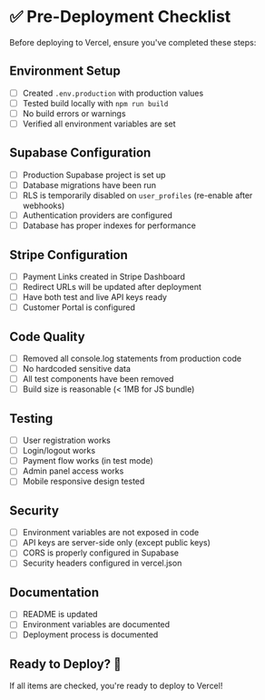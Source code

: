 # ✅ Pre-Deployment Checklist

Before deploying to Vercel, ensure you've completed these steps:

## Environment Setup
- [ ] Created `.env.production` with production values
- [ ] Tested build locally with `npm run build`
- [ ] No build errors or warnings
- [ ] Verified all environment variables are set

## Supabase Configuration
- [ ] Production Supabase project is set up
- [ ] Database migrations have been run
- [ ] RLS is temporarily disabled on `user_profiles` (re-enable after webhooks)
- [ ] Authentication providers are configured
- [ ] Database has proper indexes for performance

## Stripe Configuration
- [ ] Payment Links created in Stripe Dashboard
- [ ] Redirect URLs will be updated after deployment
- [ ] Have both test and live API keys ready
- [ ] Customer Portal is configured

## Code Quality
- [ ] Removed all console.log statements from production code
- [ ] No hardcoded sensitive data
- [ ] All test components have been removed
- [ ] Build size is reasonable (< 1MB for JS bundle)

## Testing
- [ ] User registration works
- [ ] Login/logout works
- [ ] Payment flow works (in test mode)
- [ ] Admin panel access works
- [ ] Mobile responsive design tested

## Security
- [ ] Environment variables are not exposed in code
- [ ] API keys are server-side only (except public keys)
- [ ] CORS is properly configured in Supabase
- [ ] Security headers configured in vercel.json

## Documentation
- [ ] README is updated
- [ ] Environment variables are documented
- [ ] Deployment process is documented

## Ready to Deploy? 🚀

If all items are checked, you're ready to deploy to Vercel!